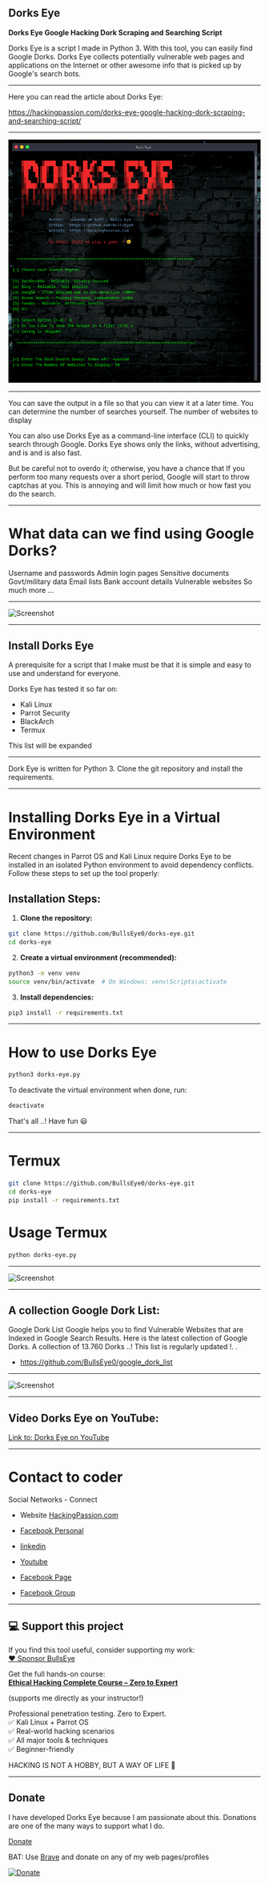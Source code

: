 ## Dorks Eye
**Dorks Eye Google Hacking Dork Scraping and Searching Script**

Dorks Eye is a script I made in Python 3. With this tool, you can easily find Google Dorks. Dorks Eye collects potentially vulnerable web pages and applications on the Internet or other awesome info that is picked up by Google's search bots. 

****

Here you can read the article about Dorks Eye:

https://hackingpassion.com/dorks-eye-google-hacking-dork-scraping-and-searching-script/
****

![Screenshot](Img/dork-eye-banner.png)
***

You can save the output in a file so that you can view it at a later time. You can determine the number of searches yourself. The number of websites to display

You can also use Dorks Eye as a command-line interface (CLI) to quickly search through Google. Dorks Eye shows only the links, without advertising, and is and is also fast.

But be careful not to overdo it; otherwise, you have a chance that If you perform too many requests over a short period, Google will start to throw captchas at you. This is annoying and will limit how much or how fast you do the search.
****


# What data can we find using Google Dorks?

Username and passwords
Admin login pages
Sensitive documents
Govt/military data
Email lists
Bank account details
Vulnerable websites
So much more …
****

![Screenshot](Img/dorks-eye.png)
****

## Install Dorks Eye
A prerequisite for a script that I make must be that it is simple and easy to use and understand for everyone.

Dorks Eye has tested it so far on:
* Kali Linux
* Parrot Security
* BlackArch
* Termux

This list will be expanded
****

Dork Eye is written for Python 3. Clone the git repository and install the requirements.
****

# Installing Dorks Eye in a Virtual Environment

Recent changes in Parrot OS and Kali Linux require Dorks Eye to be installed in an isolated Python environment to avoid dependency conflicts. Follow these steps to set up the tool properly:

## Installation Steps:

1. **Clone the repository:**
```bash
git clone https://github.com/BullsEye0/dorks-eye.git
cd dorks-eye
```

2. **Create a virtual environment (recommended):**
```bash
python3 -m venv venv
source venv/bin/activate  # On Windows: venv\Scripts\activate
```

3. **Install dependencies:**
```bash
pip3 install -r requirements.txt
```

****

# How to use Dorks Eye
```bash
python3 dorks-eye.py
```

To deactivate the virtual environment when done, run:
```bash
deactivate
```

That's all ..!
Have fun 😃
****

# Termux

```bash
git clone https://github.com/BullsEye0/dorks-eye.git
cd dorks-eye
pip install -r requirements.txt
```

# Usage Termux

```bash
python dorks-eye.py
```

****

![Screenshot](Img/vb2.png)
****

## A collection Google Dork List:
Google Dork List
Google helps you to find Vulnerable Websites that are Indexed in Google Search Results. Here is the latest collection of Google Dorks. A collection of 13.760 Dorks ..! This list is regularly updated !.
.
* https://github.com/BullsEye0/google_dork_list
****

![Screenshot](Img/banner_dork-list.png)
****

## Video Dorks Eye on YouTube:
[Link to: Dorks Eye on YouTube](https://youtu.be/fOqmlOLiMsQ "Dorks Eye on YouTube")
****

# Contact to coder
Social Networks - Connect

* Website [HackingPassion.com](https://hackingpassion.com)

* [Facebook Personal](https://www.facebook.com/profile.php?id=100069546190609)

* [linkedin](https://www.linkedin.com/in/jolandadekoff/)

* [Youtube](https://www.youtube.com/@HackingPassion)

* [Facebook Page](https://www.facebook.com/ethical.hack.group)

* [Facebook Group](https://www.facebook.com/groups/ethical.hack.group/)


***

## 💻 Support this project

If you find this tool useful, consider supporting my work:  
[❤️ Sponsor BullsEye](https://github.com/sponsors/BullsEye0)

Get the full hands-on course:  
**[Ethical Hacking Complete Course – Zero to Expert](https://www.udemy.com/course/ethical-hacking-complete-course-zero-to-expert/?couponCode=BULLSEYE)**

(supports me directly as your instructor!)

Professional penetration testing. Zero to Expert.  
✅ Kali Linux + Parrot OS  
✅ Real-world hacking scenarios  
✅ All major tools & techniques  
✅ Beginner-friendly  

HACKING IS NOT A HOBBY, BUT A WAY OF LIFE 🎯

***

## Donate


I have developed Dorks Eye because I am passionate about this. 
Donations are one of the many ways to support what I do.

[Donate](https://hackingpassion.com/donate/)

BAT: Use [Brave](https://brave.com/bul891) and donate on any of my web pages/profiles

[![Donate](https://img.shields.io/badge/Donate-PayPal-green.svg)](https://www.paypal.com/cgi-bin/webscr?cmd=_s-xclick&hosted_button_id=R96YN2PUS8V8W)
